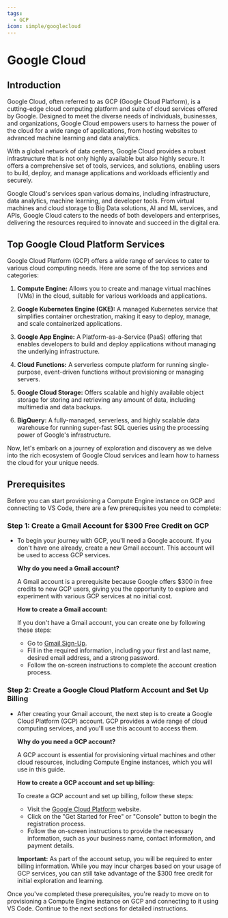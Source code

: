```yaml
---
tags:
  - GCP
icon: simple/googlecloud
---
```

# Google Cloud

## Introduction

Google Cloud, often referred to as GCP (Google Cloud Platform), is a cutting-edge cloud computing platform and suite of cloud services offered by Google. Designed to meet the diverse needs of individuals, businesses, and organizations, Google Cloud empowers users to harness the power of the cloud for a wide range of applications, from hosting websites to advanced machine learning and data analytics.

With a global network of data centers, Google Cloud provides a robust infrastructure that is not only highly available but also highly secure. It offers a comprehensive set of tools, services, and solutions, enabling users to build, deploy, and manage applications and workloads efficiently and securely.

Google Cloud's services span various domains, including infrastructure, data analytics, machine learning, and developer tools. From virtual machines and cloud storage to Big Data solutions, AI and ML services, and APIs, Google Cloud caters to the needs of both developers and enterprises, delivering the resources required to innovate and succeed in the digital era.

## Top Google Cloud Platform Services

Google Cloud Platform (GCP) offers a wide range of services to cater to various cloud computing needs. Here are some of the top services and categories:

1. **Compute Engine:** Allows you to create and manage virtual machines (VMs) in the cloud, suitable for various workloads and applications.

2. **Google Kubernetes Engine (GKE):** A managed Kubernetes service that simplifies container orchestration, making it easy to deploy, manage, and scale containerized applications.

3. **Google App Engine:** A Platform-as-a-Service (PaaS) offering that enables developers to build and deploy applications without managing the underlying infrastructure.

4. **Cloud Functions:** A serverless compute platform for running single-purpose, event-driven functions without provisioning or managing servers.

5. **Google Cloud Storage:** Offers scalable and highly available object storage for storing and retrieving any amount of data, including multimedia and data backups.

6. **BigQuery:** A fully-managed, serverless, and highly scalable data warehouse for running super-fast SQL queries using the processing power of Google's infrastructure.


Now, let's embark on a journey of exploration and discovery as we delve into the rich ecosystem of Google Cloud services and learn how to harness the cloud for your unique needs.


## Prerequisites

Before you can start provisioning a Compute Engine instance on GCP and connecting to VS Code, there are a few prerequisites you need to complete:

### Step 1: Create a Gmail Account for $300 Free Credit on GCP

- To begin your journey with GCP, you'll need a Google account. If you don't have one already, create a new Gmail account. This account will be used to access GCP services.

   **Why do you need a Gmail account?**

   A Gmail account is a prerequisite because Google offers $300 in free credits to new GCP users, giving you the opportunity to explore and experiment with various GCP services at no initial cost.

   **How to create a Gmail account:**

   If you don't have a Gmail account, you can create one by following these steps:

   - Go to [Gmail Sign-Up](https://accounts.google.com/signup).
   - Fill in the required information, including your first and last name, desired email address, and a strong password.
   - Follow the on-screen instructions to complete the account creation process.

### Step 2: Create a Google Cloud Platform Account and Set Up Billing

- After creating your Gmail account, the next step is to create a Google Cloud Platform (GCP) account. GCP provides a wide range of cloud computing services, and you'll use this account to access them.

   **Why do you need a GCP account?**

   A GCP account is essential for provisioning virtual machines and other cloud resources, including Compute Engine instances, which you will use in this guide.

   **How to create a GCP account and set up billing:**

   To create a GCP account and set up billing, follow these steps:

   - Visit the [Google Cloud Platform](https://cloud.google.com/) website.
   - Click on the "Get Started for Free" or "Console" button to begin the registration process.
   - Follow the on-screen instructions to provide the necessary information, such as your business name, contact information, and payment details.

   **Important:** As part of the account setup, you will be required to enter billing information. While you may incur charges based on your usage of GCP services, you can still take advantage of the $300 free credit for initial exploration and learning.

Once you've completed these prerequisites, you're ready to move on to provisioning a Compute Engine instance on GCP and connecting to it using VS Code. Continue to the next sections for detailed instructions.